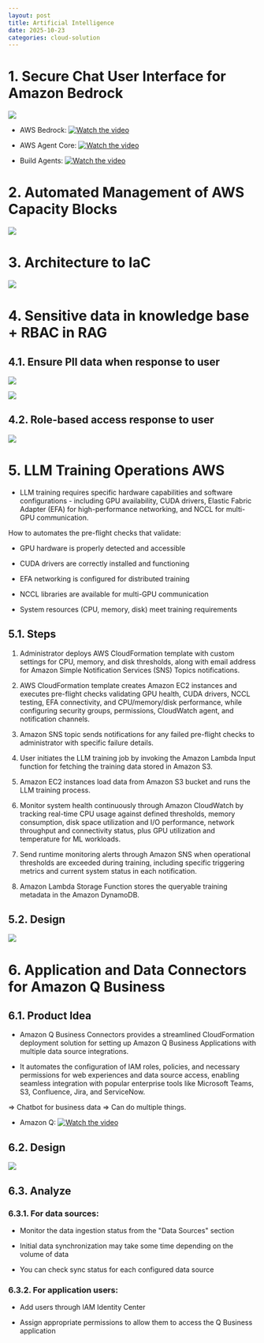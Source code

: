 ```yaml
---
layout: post
title: Artificial Intelligence
date: 2025-10-23
categories: cloud-solution
---
```


# 1. Secure Chat User Interface for Amazon Bedrock

![](/images/AI/476219636-daa34609-19af-49a9-b5d6-0d70c7e534a3.png)

- AWS Bedrock: [![Watch the video](https://img.youtube.com/vi/nSQrY-uPWLY/0.jpg)](https://www.youtube.com/watch?v=nSQrY-uPWLY)

- AWS Agent Core: [![Watch the video](https://img.youtube.com/vi/usFIb9aEd1U/0.jpg)](https://youtu.be/usFIb9aEd1U?si=Ai01V5sQ9iyEYiU4)

- Build Agents: [![Watch the video](https://img.youtube.com/vi/epWeri7OQi8/0.jpg)](https://youtu.be/epWeri7OQi8?si=JhqPnJ143n73fhXP)

# 2. Automated Management of AWS Capacity Blocks

![](/images/AI/automate_workflow.png)

# 3. Architecture to IaC

![](/images/AI/architectureToCode.png)

# 4. Sensitive data in knowledge base + RBAC in RAG

## 4.1. Ensure PII data when response to user

![](/images/AI/build_sensitive_data_knowledge_base_part1.png)

![](/images/AI/scenario1_part2.png)

## 4.2. Role-based access response to user

![](/images/AI/rbac_knowledge_base.png)


# 5. LLM Training Operations AWS

-  LLM training requires specific hardware capabilities and software configurations - including GPU availability, CUDA drivers, Elastic Fabric Adapter (EFA) for high-performance networking, and NCCL for multi-GPU communication.

How to automates the pre-flight checks that validate:

- GPU hardware is properly detected and accessible

- CUDA drivers are correctly installed and functioning

- EFA networking is configured for distributed training

- NCCL libraries are available for multi-GPU communication

- System resources (CPU, memory, disk) meet training requirements

## 5.1. Steps

1. Administrator deploys AWS CloudFormation template with custom settings for CPU, memory, and disk thresholds, along with email address for Amazon Simple Notification Services (SNS) Topics notifications.

2. AWS CloudFormation template creates Amazon EC2 instances and executes pre-flight checks validating GPU health, CUDA drivers, NCCL testing, EFA connectivity, and CPU/memory/disk performance, while configuring security groups, permissions, CloudWatch agent, and notification channels.

3. Amazon SNS topic sends notifications for any failed pre-flight checks to administrator with specific failure details.

4. User initiates the LLM training job by invoking the Amazon Lambda Input function for fetching the training data stored in Amazon S3.

5. Amazon EC2 instances load data from Amazon S3 bucket and runs the LLM training process.

6. Monitor system health continuously through Amazon CloudWatch by tracking real-time CPU usage against defined thresholds, memory consumption, disk space utilization and I/O performance, network throughput and connectivity status, plus GPU utilization and temperature for ML workloads.

7. Send runtime monitoring alerts through Amazon SNS when operational thresholds are exceeded during training, including specific triggering metrics and current system status in each notification.

8. Amazon Lambda Storage Function stores the queryable training metadata in the Amazon DynamoDB.

## 5.2. Design

![](/images/AI/Ref_Arch_07_10_upload_git.png)

# 6. Application and Data Connectors for Amazon Q Business

## 6.1. Product Idea

- Amazon Q Business Connectors provides a streamlined CloudFormation deployment solution for setting up Amazon Q Business Applications with multiple data source integrations. 

- It automates the configuration of IAM roles, policies, and necessary permissions for web experiences and data source access, enabling seamless integration with popular enterprise tools like Microsoft Teams, S3, Confluence, Jira, and ServiceNow.

=> Chatbot for business data => Can do multiple things.

- Amazon Q: [![Watch the video](https://img.youtube.com/vi/hGnTmL4Fsl4/0.jpg)](https://youtu.be/hGnTmL4Fsl4?si=g5ipAeyxHRynseyA)

## 6.2. Design

![](/images/AI/amazon_q.png)

## 6.3. Analyze

### 6.3.1. For data sources:

- Monitor the data ingestion status from the "Data Sources" section
 
- Initial data synchronization may take some time depending on the volume of data

- You can check sync status for each configured data source

### 6.3.2. For application users:

- Add users through IAM Identity Center

- Assign appropriate permissions to allow them to access the Q Business application